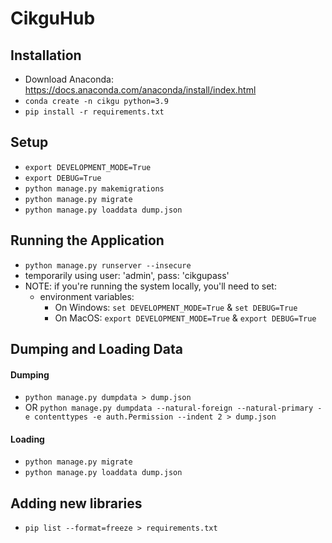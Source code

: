 # CikguHub

## Installation

- Download Anaconda: https://docs.anaconda.com/anaconda/install/index.html
- `conda create -n cikgu python=3.9`
- `pip install -r requirements.txt`

## Setup 
- `export DEVELOPMENT_MODE=True`
- `export DEBUG=True`
- `python manage.py makemigrations`
- `python manage.py migrate`
- `python manage.py loaddata dump.json`
<!-- - `python manage.py collectstatic` -->
<!-- - `python manage.py createsuperuser` -->

## Running the Application
- `python manage.py runserver --insecure`
- temporarily using user: 'admin', pass: 'cikgupass'
- NOTE: if you're running the system locally, you'll need to set:
    - environment variables: 
        - On Windows: `set DEVELOPMENT_MODE=True` & `set DEBUG=True` 
        - On MacOS: `export DEVELOPMENT_MODE=True` & `export DEBUG=True`

## Dumping and Loading Data
#### Dumping
- `python manage.py dumpdata > dump.json`
- OR `python manage.py dumpdata --natural-foreign --natural-primary -e contenttypes -e auth.Permission --indent 2 > dump.json`

#### Loading
- `python manage.py migrate`
- `python manage.py loaddata dump.json`

## Adding new libraries
- `pip list --format=freeze > requirements.txt`